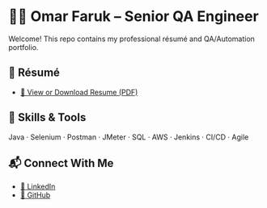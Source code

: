 # 🧑‍💻 Omar Faruk – Senior QA Engineer

Welcome! This repo contains my professional résumé and QA/Automation portfolio.

## 📄 Résumé
- [📄 View or Download Resume (PDF)](https://github.com/faruk-om/omarfaruk-resume/blob/main/Omar_Faruk_Resume.pdf)

## 🔧 Skills & Tools
Java · Selenium · Postman · JMeter · SQL · AWS · Jenkins · CI/CD · Agile

## 📬 Connect With Me
- [🔗 LinkedIn](https://www.linkedin.com/in/omarfaruk01/)
- [🐙 GitHub](https://github.com/faruk-om)
